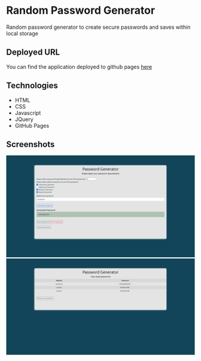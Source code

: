 # Random Password Generator

Random password generator to create secure passwords and saves within local storage


## Deployed URL

You can find the application deployed to github pages [here](https://glowingmanagement.github.io/random-password-generator/)

## Technologies

- HTML
- CSS
- Javascript
- JQuery
- GitHub Pages

## Screenshots

![Index Page](./assets/images/Random%20Password%20Generator%20Index.png)
![Saved Passwords Page](./assets/images/Random%20Password%20Generator%20Saved.png)